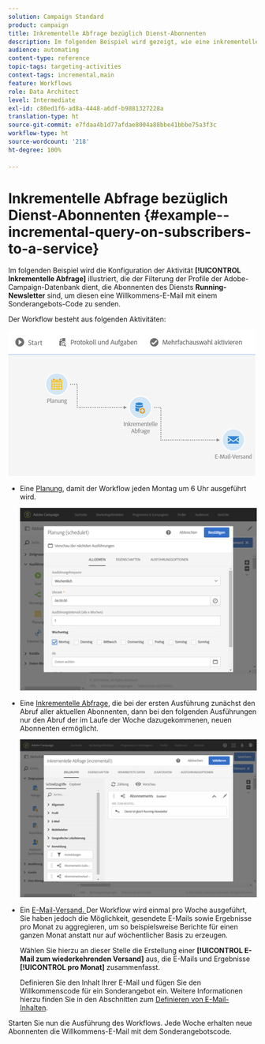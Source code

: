 ```yaml
---
solution: Campaign Standard
product: campaign
title: Inkrementelle Abfrage bezüglich Dienst-Abonnenten
description: Im folgenden Beispiel wird gezeigt, wie eine inkrementelle Abfrageaktivität konfiguriert wird, um Abonnenten eines Dienstes zu filtern.
audience: automating
content-type: reference
topic-tags: targeting-activities
context-tags: incremental,main
feature: Workflows
role: Data Architect
level: Intermediate
exl-id: c80ed1f6-ad8a-4448-a6df-b9881327228a
translation-type: ht
source-git-commit: e7fdaa4b1d77afdae8004a88bbe41bbbe75a3f3c
workflow-type: ht
source-wordcount: '218'
ht-degree: 100%

---
```


# Inkrementelle Abfrage bezüglich Dienst-Abonnenten {#example--incremental-query-on-subscribers-to-a-service}

Im folgenden Beispiel wird die Konfiguration der Aktivität **[!UICONTROL Inkrementelle Abfrage]** illustriert, die der Filterung der Profile der Adobe-Campaign-Datenbank dient, die Abonnenten des Diensts **Running-Newsletter** sind, um diesen eine Willkommens-E-Mail mit einem Sonderangebots-Code zu senden.

Der Workflow besteht aus folgenden Aktivitäten:

![](assets/incremental_query_example1.png)

* Eine [Planung](../../automating/using/scheduler.md), damit der Workflow jeden Montag um 6 Uhr ausgeführt wird.

   ![](assets/incremental_query_example2.png)

* Eine [Inkrementelle Abfrage](../../automating/using/incremental-query.md), die bei der ersten Ausführung zunächst den Abruf aller aktuellen Abonnenten, dann bei den folgenden Ausführungen nur den Abruf der im Laufe der Woche dazugekommenen, neuen Abonnenten ermöglicht.

   ![](assets/incremental_query_example3.png)

* Ein [E-Mail-Versand. ](../../automating/using/email-delivery.md) Der Workflow wird einmal pro Woche ausgeführt, Sie haben jedoch die Möglichkeit, gesendete E-Mails sowie Ergebnisse pro Monat zu aggregieren, um so beispielsweise Berichte für einen ganzen Monat anstatt nur auf wöchentlicher Basis zu erzeugen.

   Wählen Sie hierzu an dieser Stelle die Erstellung einer **[!UICONTROL E-Mail zum wiederkehrenden Versand]** aus, die E-Mails und Ergebnisse **[!UICONTROL pro Monat]** zusammenfasst.

   Definieren Sie den Inhalt Ihrer E-Mail und fügen Sie den Willkommenscode für ein Sonderangebot ein. Weitere Informationen hierzu finden Sie in den Abschnitten zum [Definieren von E-Mail-Inhalten](../../designing/using/personalization.md).

Starten Sie nun die Ausführung des Workflows. Jede Woche erhalten neue Abonnenten die Willkommens-E-Mail mit dem Sonderangebotscode.
